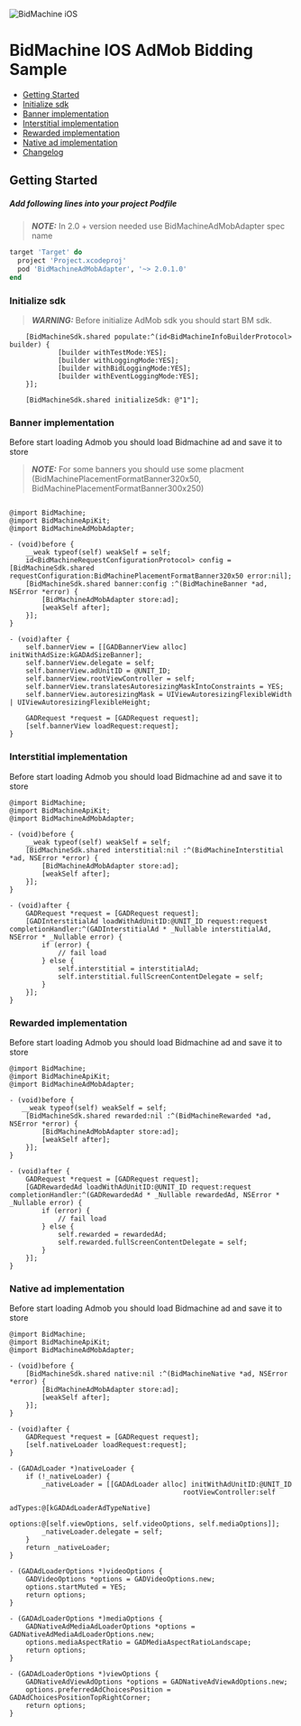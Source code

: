 ![BidMachine iOS](https://appodeal-ios.s3-us-west-1.amazonaws.com/docs/bidmachine.png)

# BidMachine IOS AdMob Bidding Sample

- [Getting Started](#user-content-getting-started)
- [Initialize sdk](#user-content-initialize-sdk)
- [Banner implementation](#user-content-banner-implementation)
- [Interstitial implementation](#user-content-interstitial-implementation)
- [Rewarded implementation](#user-content-rewarded-implementation)
- [Native ad implementation](#user-content-native-ad-implementation)
- [Changelog](BidMachineSpecs/CHANGELOG.md)

## Getting Started

##### Add following lines into your project Podfile

> **_NOTE:_** In 2.0 + version needed use BidMachineAdMobAdapter spec name

```ruby
target 'Target' do
  project 'Project.xcodeproj'
  pod 'BidMachineAdMobAdapter', '~> 2.0.1.0'
end
```

### Initialize sdk

> **_WARNING:_** Before initialize AdMob sdk you should start BM sdk. 

``` objc
    [BidMachineSdk.shared populate:^(id<BidMachineInfoBuilderProtocol> builder) {
            [builder withTestMode:YES];
            [builder withLoggingMode:YES];
            [builder withBidLoggingMode:YES];
            [builder withEventLoggingMode:YES];
    }];
    
    [BidMachineSdk.shared initializeSdk: @"1"];
```

### Banner implementation

Before start loading Admob you should load Bidmachine ad and save it to store

> **_NOTE:_** For some banners you should use some placment (BidMachinePlacementFormatBanner320x50, BidMachinePlacementFormatBanner300x250)

```objc

@import BidMachine;
@import BidMachineApiKit;
@import BidMachineAdMobAdapter;

- (void)before {
    __weak typeof(self) weakSelf = self;
    id<BidMachineRequestConfigurationProtocol> config = [BidMachineSdk.shared requestConfiguration:BidMachinePlacementFormatBanner320x50 error:nil];
    [BidMachineSdk.shared banner:config :^(BidMachineBanner *ad, NSError *error) {
        [BidMachineAdMobAdapter store:ad]; 
        [weakSelf after];
    }];
}

- (void)after {
    self.bannerView = [[GADBannerView alloc] initWithAdSize:kGADAdSizeBanner];
    self.bannerView.delegate = self;
    self.bannerView.adUnitID = @UNIT_ID;
    self.bannerView.rootViewController = self;
    self.bannerView.translatesAutoresizingMaskIntoConstraints = YES;
    self.bannerView.autoresizingMask = UIViewAutoresizingFlexibleWidth | UIViewAutoresizingFlexibleHeight;

    GADRequest *request = [GADRequest request];
    [self.bannerView loadRequest:request];
}

```

### Interstitial implementation

Before start loading Admob you should load Bidmachine ad and save it to store

```objc
@import BidMachine;
@import BidMachineApiKit;
@import BidMachineAdMobAdapter;

- (void)before {
    __weak typeof(self) weakSelf = self;
    [BidMachineSdk.shared interstitial:nil :^(BidMachineInterstitial *ad, NSError *error) {
        [BidMachineAdMobAdapter store:ad];
        [weakSelf after];
    }];
}

- (void)after {
    GADRequest *request = [GADRequest request];
    [GADInterstitialAd loadWithAdUnitID:@UNIT_ID request:request completionHandler:^(GADInterstitialAd * _Nullable interstitialAd, NSError * _Nullable error) {
        if (error) {
            // fail load
        } else {
            self.interstitial = interstitialAd;
            self.interstitial.fullScreenContentDelegate = self;
        }
    }];
}

```

### Rewarded implementation

Before start loading Admob you should load Bidmachine ad and save it to store

```objc
@import BidMachine;
@import BidMachineApiKit;
@import BidMachineAdMobAdapter;

- (void)before {
   __weak typeof(self) weakSelf = self;
    [BidMachineSdk.shared rewarded:nil :^(BidMachineRewarded *ad, NSError *error) {
        [BidMachineAdMobAdapter store:ad];
        [weakSelf after];
    }];
}

- (void)after {
    GADRequest *request = [GADRequest request];
    [GADRewardedAd loadWithAdUnitID:@UNIT_ID request:request completionHandler:^(GADRewardedAd * _Nullable rewardedAd, NSError * _Nullable error) {
        if (error) {
            // fail load
        } else {
            self.rewarded = rewardedAd;
            self.rewarded.fullScreenContentDelegate = self;
        }
    }];
}
```

### Native ad implementation

Before start loading Admob you should load Bidmachine ad and save it to store

```objc
@import BidMachine;
@import BidMachineApiKit;
@import BidMachineAdMobAdapter;

- (void)before {
    [BidMachineSdk.shared native:nil :^(BidMachineNative *ad, NSError *error) {
        [BidMachineAdMobAdapter store:ad];
        [weakSelf after];
    }];
}

- (void)after {
    GADRequest *request = [GADRequest request];
    [self.nativeLoader loadRequest:request];
}

- (GADAdLoader *)nativeLoader {
    if (!_nativeLoader) {
        _nativeLoader = [[GADAdLoader alloc] initWithAdUnitID:@UNIT_ID
                                           rootViewController:self
                                                      adTypes:@[kGADAdLoaderAdTypeNative]
                                                      options:@[self.viewOptions, self.videoOptions, self.mediaOptions]];
        _nativeLoader.delegate = self;
    }
    return _nativeLoader;
}

- (GADAdLoaderOptions *)videoOptions {
    GADVideoOptions *options = GADVideoOptions.new;
    options.startMuted = YES;
    return options;
}

- (GADAdLoaderOptions *)mediaOptions {
    GADNativeAdMediaAdLoaderOptions *options = GADNativeAdMediaAdLoaderOptions.new;
    options.mediaAspectRatio = GADMediaAspectRatioLandscape;
    return options;
}

- (GADAdLoaderOptions *)viewOptions {
    GADNativeAdViewAdOptions *options = GADNativeAdViewAdOptions.new;
    options.preferredAdChoicesPosition = GADAdChoicesPositionTopRightCorner;
    return options;
}

```
